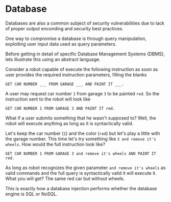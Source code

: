 Database
========

Databases are also a common subject of security vulnerabilities due to lack of
proper output enconding and security best practices.

One way to compromise a database is through query manipulation, exploiting user
input data used as query parameters.

Before getting in detail of specific Database Management Systems (DBMS), lets
illustrate this using an abstract language.

Consider a robot capable of execute the following instruction as soon as user
provides the required instruction parameters, filling the blanks

```
GET CAR NUMBER ___ FROM GARAGE ___ AND PAINT IT ___.
```

A user may request car number `1` from garage `3` to be painted `red`. So the
instruction sent to the robot will look like

```
GET CAR NUMBER 1 FROM GARAGE 3 AND PAINT IT red.
```

What if a user submits something that he wasn't supposed to? Well, the robot
will execute anything as long as it is syntactically valid.

Let's keep the car number (`1`) and the color (`red`) but let's play a little
with the garage number. This time let's try something like `3 and remove it's
wheels`. How would the full instruction look like?

```
GET CAR NUMBER 1 FROM GARAGE 3 and remove it's wheels AND PAINT IT red.
```

As long as robot recognizes the given parameter `and remove it's wheels` as
valid commands and the full query is syntactically valid it will execute it.
What you will get? The same red car but without wheels.

This is exactly how a database injection performs whether the database engine
is SQL or NoSQL.
